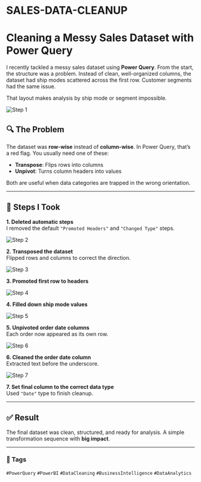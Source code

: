 # SALES-DATA-CLEANUP

# Cleaning a Messy Sales Dataset with Power Query

I recently tackled a messy sales dataset using **Power Query**. From the start, the structure was a problem. Instead of clean, well-organized columns, the dataset had ship modes scattered across the first row. Customer segments had the same issue.

That layout makes analysis by ship mode or segment impossible.

![Step 1](https://github.com/user-attachments/assets/3022e93c-a1f8-4439-b8fe-e59d2a85659c)

## 🔍 The Problem

The dataset was **row-wise** instead of **column-wise**. In Power Query, that’s a red flag. You usually need one of these:

- **Transpose**: Flips rows into columns
- **Unpivot**: Turns column headers into values

Both are useful when data categories are trapped in the wrong orientation.

---

## 🧹 Steps I Took

**1. Deleted automatic steps**  
I removed the default `"Promoted Headers"` and `"Changed Type"` steps.

![Step 2](https://github.com/user-attachments/assets/3a5102ef-8da1-4306-8fb4-63d913ea0fb5)

**2. Transposed the dataset**  
Flipped rows and columns to correct the direction.

![Step 3](https://github.com/user-attachments/assets/9ade9fe9-37d2-4847-85d4-ff0d68b2bef2)

**3. Promoted first row to headers**

![Step 4](https://github.com/user-attachments/assets/951dc378-97f0-4e3e-b142-05f10e01934e)

**4. Filled down ship mode values**

![Step 5](https://github.com/user-attachments/assets/ee03eefb-68dc-47d6-8e1a-2dcd05b83809)

**5. Unpivoted order date columns**  
Each order now appeared as its own row.

![Step 6](https://github.com/user-attachments/assets/420c841d-7651-4022-8f3f-f42b6700f180)

**6. Cleaned the order date column**  
Extracted text before the underscore.

![Step 7](https://github.com/user-attachments/assets/5b701da7-1362-4de0-b449-a3fdfaa50493)

**7. Set final column to the correct data type**  
Used `"Date"` type to finish cleanup.

---

## ✅ Result

The final dataset was clean, structured, and ready for analysis. A simple transformation sequence with **big impact**.

---

### 📌 Tags  
`#PowerQuery` `#PowerBI` `#DataCleaning` `#BusinessIntelligence` `#DataAnalytics`
